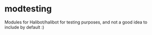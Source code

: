 # modtesting
Modules for Halibot/halibot for testing purposes, and not a good idea to include by default :)
